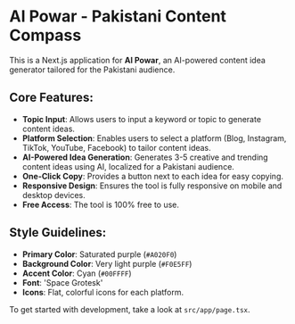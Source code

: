 # AI Powar - Pakistani Content Compass

This is a Next.js application for **AI Powar**, an AI-powered content idea generator tailored for the Pakistani audience.

## Core Features:

-   **Topic Input**: Allows users to input a keyword or topic to generate content ideas.
-   **Platform Selection**: Enables users to select a platform (Blog, Instagram, TikTok, YouTube, Facebook) to tailor content ideas.
-   **AI-Powered Idea Generation**: Generates 3-5 creative and trending content ideas using AI, localized for a Pakistani audience.
-   **One-Click Copy**: Provides a button next to each idea for easy copying.
-   **Responsive Design**: Ensures the tool is fully responsive on mobile and desktop devices.
-   **Free Access**: The tool is 100% free to use.

## Style Guidelines:

-   **Primary Color**: Saturated purple (`#A020F0`)
-   **Background Color**: Very light purple (`#F0E5FF`)
-   **Accent Color**: Cyan (`#00FFFF`)
-   **Font**: 'Space Grotesk'
-   **Icons**: Flat, colorful icons for each platform.

To get started with development, take a look at `src/app/page.tsx`.

